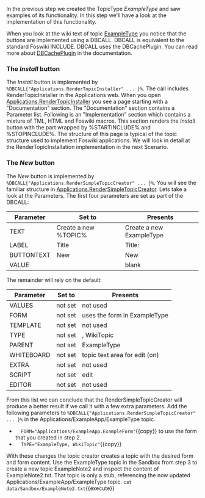 In the previous step we created the TopicType _ExampleType_ and saw examples of its functionality.
In this step we'll have a look at the implementation of this functionality.

When you look at the wiki text of topic
[ExampleType](https://[[HOST_SUBDOMAIN]]-80-[[KATACODA_HOST]].environments.katacoda.com/Applications/ExampleApp/ExampleType?raw=on)
you notice that the buttons are implemented using a DBCALL. DBCALL is equivalent to the standard Foswiki INCLUDE.
DBCALL uses the DBCachePlugin. You can read more about
[DBCachePlugin](https://[[HOST_SUBDOMAIN]]-80-[[KATACODA_HOST]].environments.katacoda.com/System/DBCachePlugin) in the documentation.

### The _Install_ button
The _Install_ button is implemented by `%DBCALL{"Applications.RenderTopicInstaller" ... }%`.
The call includes RenderTopicInstaller in the Applications web. When you open
[Applications.RenderTopicInstaller](https://[[HOST_SUBDOMAIN]]-80-[[KATACODA_HOST]].environments.katacoda.com/Applications/RenderTopicInstaller)
you see a page starting with a "Documentation" section. The "Documentation" section contains a Parameter list.
Following is an "Implementation" section which contains a mixture of TML, HTML and Foswiki macros.
This section renders the _Install_ button with the part wrapped by %STARTINCLUDE% and %STOPINCLUDE%.
The structure of this page is typical of the topic structure used to implement Foswiki applications.
We will look in detail at the RenderTopicInstallation implementation in the next Scenario.

### The _New_ button
The _New_ button is implemented by `%DBCALL{"Applications.RenderSimpleTopicCreator" ... }%`. You will see the familiar structure in
[Applications.RenderSimpleTopicCreator](https://[[HOST_SUBDOMAIN]]-80-[[KATACODA_HOST]].environments.katacoda.com/Applications/RenderSimpleTopicCreator).
Lets take a look at the Parameters. The first four parameters are set as part of the DBCALL:

| Parameter | Set to | Presents |
|-----------|--------|----------|
| TEXT | Create a new %TOPIC% | Create a new ExampleType |
| LABEL | Title | Title: |
| BUTTONTEXT | New | New |
| VALUE |  | blank |

The remainder will rely on the default:

| Parameter | Set to | Presents |
|-----------|--------|----------|
|VALUES | not set  | not used |
| FORM | not set |uses the form in ExampleType |
| TEMPLATE | not set | not used |
| TYPE | not set | , WikiTopic |
| PARENT | not set | ExampleType |
| WHITEBOARD | not set | topic text area for edit (on) |
| EXTRA | not set | not used |
| SCRIPT | not set | edit |
| EDITOR | not set | not used |

From this list we can conclude that the RenderSimpleTopicCreator will produce a better result if we call it with a few extra parameters.
Add the following parameters to `%DBCALL{"Applications.RenderSimpleTopicCreator" ... }%` in the Applications/ExampleApp/ExampleType topic.
*   `  FORM="Applications/ExampleApp.ExampleForm"`{{copy}} to use the form that you created in step 2.
*   `  TYPE="ExampleType, WikiTopic"`{{copy}}

With these changes the topic creator creates a topic with the desired form and form content.
Use the ExampleType topic in the Sandbox from step 3 to create a new topic ExampleNote2 and inspect the content of ExampleNote2.txt.
That topic is only a stub, referencing the now updated Applications/ExampleApp/ExampleType topic.
`cat data/Sandbox/ExampleNote2.txt`{{execute}}

